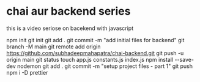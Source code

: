 # chai aur backend series

this is a video seriose on bacekend with javascript

npm init
git init
git add .
git commit -m "add initial files for backend"
git branch -M main
git remote add origin https://github.com/subhadeepmahapatra/chai-backend.git
git push -u origin main
git status
touch app.js constants.js index.js
npm install --save-dev nodemon
git add .
git commit -m "setup project files - part 1"
git push
npm i -D prettier


<!-- model link -->
